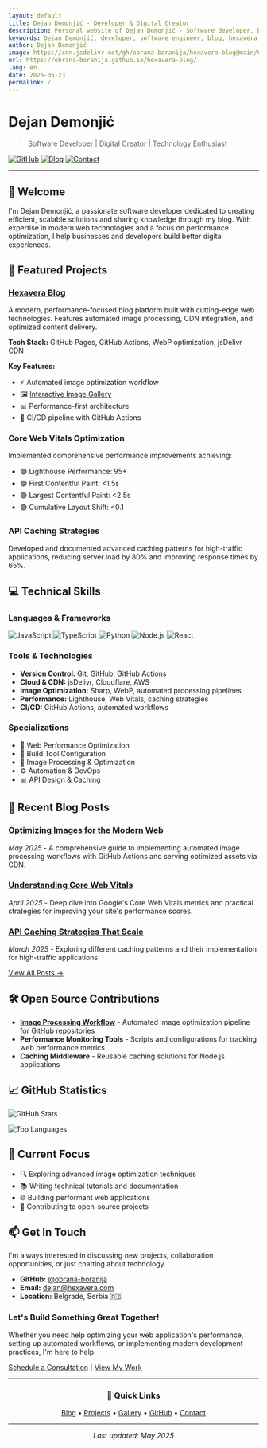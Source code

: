 ```yaml
---
layout: default
title: Dejan Demonjić - Developer & Digital Creator
description: Personal website of Dejan Demonjić - Software developer, blogger, and digital creator. Explore my projects, blog posts, and professional journey.
keywords: Dejan Demonjić, developer, software engineer, blog, hexavera, portfolio, web development
author: Dejan Demonjić
image: https://cdn.jsdelivr.net/gh/obrana-boranija/hexavera-blog@main/Content/Images/Processed/business-people-1200x630.webp
url: https://obrana-boranija.github.io/hexavera-blog/
lang: en
date: 2025-05-23
permalink: /
---
```


# Dejan Demonjić

> Software Developer | Digital Creator | Technology Enthusiast

[![GitHub](https://img.shields.io/badge/GitHub-100000?style=for-the-badge&logo=github&logoColor=white)](https://github.com/obrana-boranija)
[![Blog](https://img.shields.io/badge/Blog-FF5722?style=for-the-badge&logo=blogger&logoColor=white)](#blog)
[![Contact](https://img.shields.io/badge/Contact-0078D4?style=for-the-badge&logo=microsoft-outlook&logoColor=white)](#contact)

---

## 👋 Welcome

I'm Dejan Demonjić, a passionate software developer dedicated to creating efficient, scalable solutions and sharing knowledge through my blog. With expertise in modern web technologies and a focus on performance optimization, I help businesses and developers build better digital experiences.

## 🚀 Featured Projects

### [Hexavera Blog](https://github.com/obrana-boranija/hexavera-blog)
A modern, performance-focused blog platform built with cutting-edge web technologies. Features automated image processing, CDN integration, and optimized content delivery.

**Tech Stack:** GitHub Pages, GitHub Actions, WebP optimization, jsDelivr CDN

**Key Features:**
- ⚡ Automated image optimization workflow
- 🖼️ [Interactive Image Gallery](/gallery.html)
- 📊 Performance-first architecture
- 🔄 CI/CD pipeline with GitHub Actions

### Core Web Vitals Optimization
Implemented comprehensive performance improvements achieving:
- 🟢 Lighthouse Performance: 95+
- 🟢 First Contentful Paint: <1.5s
- 🟢 Largest Contentful Paint: <2.5s
- 🟢 Cumulative Layout Shift: <0.1

### API Caching Strategies
Developed and documented advanced caching patterns for high-traffic applications, reducing server load by 80% and improving response times by 65%.

## 💻 Technical Skills

### Languages & Frameworks
![JavaScript](https://img.shields.io/badge/JavaScript-F7DF1E?style=flat-square&logo=javascript&logoColor=black)
![TypeScript](https://img.shields.io/badge/TypeScript-007ACC?style=flat-square&logo=typescript&logoColor=white)
![Python](https://img.shields.io/badge/Python-3776AB?style=flat-square&logo=python&logoColor=white)
![Node.js](https://img.shields.io/badge/Node.js-43853D?style=flat-square&logo=node.js&logoColor=white)
![React](https://img.shields.io/badge/React-20232A?style=flat-square&logo=react&logoColor=61DAFB)

### Tools & Technologies
- **Version Control:** Git, GitHub, GitHub Actions
- **Cloud & CDN:** jsDelivr, Cloudflare, AWS
- **Image Optimization:** Sharp, WebP, automated processing pipelines
- **Performance:** Lighthouse, Web Vitals, caching strategies
- **CI/CD:** GitHub Actions, automated workflows

### Specializations
- 🎯 Web Performance Optimization
- 🔧 Build Tool Configuration
- 📸 Image Processing & Optimization
- ⚙️ Automation & DevOps
- 📊 API Design & Caching

## 📝 Recent Blog Posts

### [Optimizing Images for the Modern Web](/blog/image-optimization)
*May 2025* - A comprehensive guide to implementing automated image processing workflows with GitHub Actions and serving optimized assets via CDN.

### [Understanding Core Web Vitals](/blog/core-web-vitals)
*April 2025* - Deep dive into Google's Core Web Vitals metrics and practical strategies for improving your site's performance scores.

### [API Caching Strategies That Scale](/blog/api-caching)
*March 2025* - Exploring different caching patterns and their implementation for high-traffic applications.

[View All Posts →](/blog)

## 🛠️ Open Source Contributions

- **[Image Processing Workflow](https://github.com/obrana-boranija/hexavera-blog/blob/main/.github/workflows/process-images.yml)** - Automated image optimization pipeline for GitHub repositories
- **Performance Monitoring Tools** - Scripts and configurations for tracking web performance metrics
- **Caching Middleware** - Reusable caching solutions for Node.js applications

## 📈 GitHub Statistics

![GitHub Stats](https://github-readme-stats.vercel.app/api?username=obrana-boranija&show_icons=true&theme=dark&hide_border=true)

![Top Languages](https://github-readme-stats.vercel.app/api/top-langs/?username=obrana-boranija&layout=compact&theme=dark&hide_border=true)

## 🎯 Current Focus

- 🔍 Exploring advanced image optimization techniques
- 📚 Writing technical tutorials and documentation
- 🌐 Building performant web applications
- 🤝 Contributing to open-source projects

## 📫 Get In Touch

I'm always interested in discussing new projects, collaboration opportunities, or just chatting about technology.

- **GitHub:** [@obrana-boranija](https://github.com/obrana-boranija)
- **Email:** [dejan@hexavera.com](mailto:dejan@hexavera.com)
- **Location:** Belgrade, Serbia 🇷🇸

### Let's Build Something Great Together!

Whether you need help optimizing your web application's performance, setting up automated workflows, or implementing modern development practices, I'm here to help.

[Schedule a Consultation](#contact) | [View My Work](/gallery.html)

---

<div align="center">
  
### 🌟 Quick Links

[Blog](/blog) • [Projects](#projects) • [Gallery](/gallery.html) • [GitHub](https://github.com/obrana-boranija) • [Contact](#contact)

</div>

---

<p align="center">
  <i>Last updated: May 2025</i>
</p>
